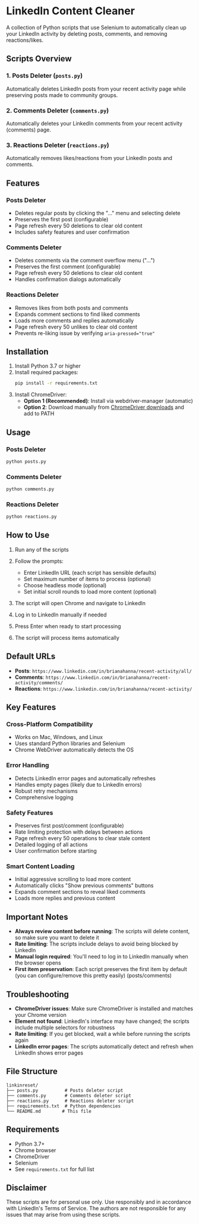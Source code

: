 # LinkedIn Content Cleaner

A collection of Python scripts that use Selenium to automatically clean up your LinkedIn activity by deleting posts, comments, and removing reactions/likes.

## Scripts Overview

### 1. Posts Deleter (`posts.py`)
Automatically deletes LinkedIn posts from your recent activity page while preserving posts made to community groups.

### 2. Comments Deleter (`comments.py`)
Automatically deletes your LinkedIn comments from your recent activity (comments) page.

### 3. Reactions Deleter (`reactions.py`)
Automatically removes likes/reactions from your LinkedIn posts and comments.

## Features

### Posts Deleter
- Deletes regular posts by clicking the "..." menu and selecting delete
- Preserves the first post (configurable)
- Page refresh every 50 deletions to clear old content
- Includes safety features and user confirmation

### Comments Deleter
- Deletes comments via the comment overflow menu ("...")
- Preserves the first comment (configurable)
- Page refresh every 50 deletions to clear old content
- Handles confirmation dialogs automatically

### Reactions Deleter
- Removes likes from both posts and comments
- Expands comment sections to find liked comments
- Loads more comments and replies automatically
- Page refresh every 50 unlikes to clear old content
- Prevents re-liking issue by verifying `aria-pressed="true"`

## Installation

1. Install Python 3.7 or higher
2. Install required packages:
   ```bash
   pip install -r requirements.txt
   ```
3. Install ChromeDriver:
   - **Option 1 (Recommended)**: Install via webdriver-manager (automatic)
   - **Option 2**: Download manually from [ChromeDriver downloads](https://chromedriver.chromium.org/downloads) and add to PATH

## Usage

### Posts Deleter
```bash
python posts.py
```

### Comments Deleter
```bash
python comments.py
```

### Reactions Deleter
```bash
python reactions.py
```

## How to Use

1. Run any of the scripts
2. Follow the prompts:
   - Enter LinkedIn URL (each script has sensible defaults)
   - Set maximum number of items to process (optional)
   - Choose headless mode (optional)
   - Set initial scroll rounds to load more content (optional)

3. The script will open Chrome and navigate to LinkedIn
4. Log in to LinkedIn manually if needed
5. Press Enter when ready to start processing
6. The script will process items automatically

## Default URLs

- **Posts**: `https://www.linkedin.com/in/brianahanna/recent-activity/all/`
- **Comments**: `https://www.linkedin.com/in/brianahanna/recent-activity/comments/`
- **Reactions**: `https://www.linkedin.com/in/brianahanna/recent-activity/`

## Key Features

### Cross-Platform Compatibility
- Works on Mac, Windows, and Linux
- Uses standard Python libraries and Selenium
- Chrome WebDriver automatically detects the OS

### Error Handling
- Detects LinkedIn error pages and automatically refreshes
- Handles empty pages (likely due to LinkedIn errors)
- Robust retry mechanisms
- Comprehensive logging

### Safety Features
- Preserves first post/comment (configurable)
- Rate limiting protection with delays between actions
- Page refresh every 50 operations to clear stale content
- Detailed logging of all actions
- User confirmation before starting

### Smart Content Loading
- Initial aggressive scrolling to load more content
- Automatically clicks "Show previous comments" buttons
- Expands comment sections to reveal liked comments
- Loads more replies and previous content

## Important Notes

- **Always review content before running**: The scripts will delete content, so make sure you want to delete it
- **Rate limiting**: The scripts include delays to avoid being blocked by LinkedIn
- **Manual login required**: You'll need to log in to LinkedIn manually when the browser opens
- **First item preservation**: Each script preserves the first item by default (you can configure/remove this pretty easily) (posts/comments)

## Troubleshooting

- **ChromeDriver issues**: Make sure ChromeDriver is installed and matches your Chrome version
- **Element not found**: LinkedIn's interface may have changed; the scripts include multiple selectors for robustness
- **Rate limiting**: If you get blocked, wait a while before running the scripts again
- **LinkedIn error pages**: The scripts automatically detect and refresh when LinkedIn shows error pages

## File Structure

```
linkinreset/
├── posts.py          # Posts deleter script
├── comments.py       # Comments deleter script
├── reactions.py      # Reactions deleter script
├── requirements.txt  # Python dependencies
└── README.md        # This file
```

## Requirements

- Python 3.7+
- Chrome browser
- ChromeDriver
- Selenium
- See `requirements.txt` for full list

## Disclaimer

These scripts are for personal use only. Use responsibly and in accordance with LinkedIn's Terms of Service. The authors are not responsible for any issues that may arise from using these scripts.
